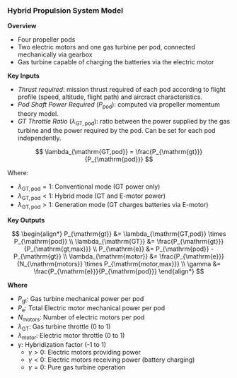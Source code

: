 ### Hybrid Propulsion System Model

**Overview**
- Four propeller pods
- Two electric motors and one gas turbine per pod, connected mechanically via gearbox
- Gas turbine capable of charging the batteries via the electric motor


**Key Inputs**
- *Thrust required*: mission thrust required of each pod according to flight profile (speed, altitude, flight path) and aircract characteristics.
- *Pod Shaft Power Required* ($P_{\mathrm{pod}}$): computed via propeller momentum theory model.
- *GT Throttle Ratio* ($\lambda_{\mathrm{GT,pod}}$): ratio between the power supplied by the gas turbine and the power required by the pod. Can be set for each pod independently. 

$$
\lambda_{\mathrm{GT,pod}} = \frac{P_{\mathrm{gt}}}{P_{\mathrm{pod}}}
$$

Where:
- $\lambda_{\mathrm{GT,pod}} = 1$: Conventional mode (GT power only)
- $\lambda_{\mathrm{GT,pod}} < 1$: Hybrid mode (GT and E-motor power)
- $\lambda_{\mathrm{GT,pod}} > 1$: Generation mode (GT charges batteries via E-motor)

**Key Outputs**

$$
\begin{align*}
P_{\mathrm{gt}} &= \lambda_{\mathrm{GT,pod}} \times P_{\mathrm{pod}} \\
\lambda_{\mathrm{GT}} &= \frac{P_{\mathrm{gt}}}{P_{\mathrm{gt,max}}} \\
P_{\mathrm{e}} &= P_{\mathrm{pod}} - P_{\mathrm{gt}} \\
\lambda_{\mathrm{motor}} &= \frac{P_{\mathrm{e}}}{N_{\mathrm{motors}} \times P_{\mathrm{motor,max}}} \\
\gamma &= \frac{P_{\mathrm{e}}}{P_{\mathrm{pod}}}
\end{align*}
$$


**Where**
- $P_{\mathrm{gt}}$: Gas turbine mechanical power per pod
- $P_{\mathrm{e}}$: Total Electric motor mechanical power per pod
- $N_{\mathrm{motors}}$: Number of electric motors per pod
- $\lambda_{\mathrm{GT}}$: Gas turbine throttle (0 to 1)
- $\lambda_{\mathrm{motor}}$: Electric motor throttle (0 to 1)
- $\gamma$: Hybridization factor (-1 to 1)
  - $\gamma > 0$: Electric motors providing power
  - $\gamma < 0$: Electric motors receiving power (battery charging)
  - $\gamma = 0$: Pure gas turbine operation
